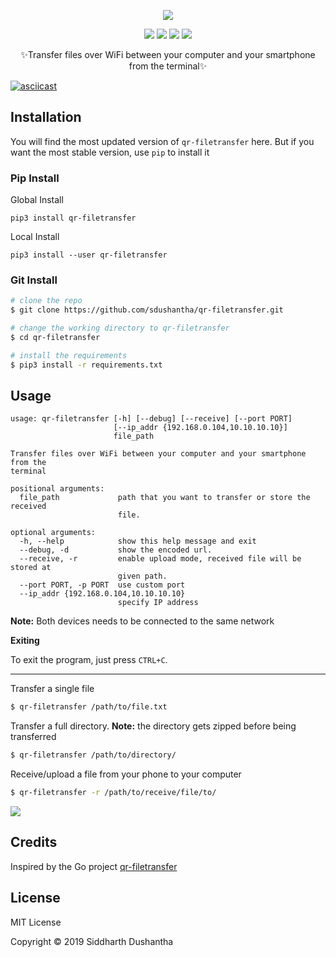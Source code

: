 <p align="center"><img src="https://raw.githubusercontent.com/sdushantha/qr-filetransfer/master/logo.png"><br></p>
<p align="center">
<a href="https://pypi.org/project/qr-filetransfer/"><img src="https://img.shields.io/badge/release-v2.3-blue.svg"></a>
<a href="https://pepy.tech/badge/qr-filetransfer"><img src="https://pepy.tech/badge/qr-filetransfer"></a>
<a href="./LICENSE"><img src="https://img.shields.io/badge/license-MIT-blue.svg"></a>
<a href="https://img.shields.io/badge/support-Linux%20|%20MacOS%20|%20Windows%20-blue.svg"><img src="https://img.shields.io/badge/support-Linux%20|%20MacOS%20|%20Windows%20-blue.svg"></a>
</p>
<p align="center">✨Transfer files over WiFi between your computer and your smartphone from the terminal✨</p>



[![asciicast](https://asciinema.org/a/173861.svg)](https://asciinema.org/a/173861)

## Installation

You will find the most updated version of ```qr-filetransfer``` here. But if you want the most stable version, use ```pip``` to install it

### Pip Install

Global Install

```pip3 install qr-filetransfer```

Local Install

```pip3 install --user qr-filetransfer```

### Git Install

```bash
# clone the repo
$ git clone https://github.com/sdushantha/qr-filetransfer.git

# change the working directory to qr-filetransfer
$ cd qr-filetransfer

# install the requirements
$ pip3 install -r requirements.txt
```


## Usage
```
usage: qr-filetransfer [-h] [--debug] [--receive] [--port PORT]
                       [--ip_addr {192.168.0.104,10.10.10.10}]
                       file_path

Transfer files over WiFi between your computer and your smartphone from the
terminal

positional arguments:
  file_path             path that you want to transfer or store the received
                        file.

optional arguments:
  -h, --help            show this help message and exit
  --debug, -d           show the encoded url.
  --receive, -r         enable upload mode, received file will be stored at
                        given path.
  --port PORT, -p PORT  use custom port
  --ip_addr {192.168.0.104,10.10.10.10}
                        specify IP address
```

**Note:** Both devices needs to be connected to the same network

**Exiting**

To exit the program, just press ```CTRL+C```.

---

Transfer a single file
```bash
$ qr-filetransfer /path/to/file.txt
```


Transfer a full directory. **Note:** the directory gets zipped before being transferred
```bash
$ qr-filetransfer /path/to/directory/
```

Receive/upload a file from your phone to your computer
```bash
$ qr-filetransfer -r /path/to/receive/file/to/
```

![](https://user-images.githubusercontent.com/27065646/56946075-7444ae00-6b29-11e9-9387-06ae063e1361.png)

## Credits
Inspired by the Go project [qr-filetransfer](https://github.com/claudiodangelis/qr-filetransfer)

## License
MIT License

Copyright © 2019 Siddharth Dushantha
